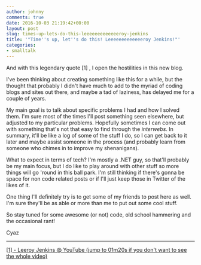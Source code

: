 ```yaml
---
author: johnny
comments: true
date: 2016-10-03 21:19:42+00:00
layout: post
slug: times-up-lets-do-this-leeeeeeeeeeeeeroy-jenkins
title: '"Time''s up, let''s do this! Leeeeeeeeeeeeeroy Jenkins!"'
categories:
- smalltalk
---
```


And with this legendary quote [1] , I open the hostilities in this new blog.

I've been thinking about creating something like this for a while, but the thought that probably I didn't have much to add to the myriad of coding blogs and sites out there, and maybe a tad of laziness, has delayed me for a couple of years.

My main goal is to talk about specific problems I had and how I solved them. I'm sure most of the times I'll post something seen elsewhere, but adjusted to my particular problems. Hopefully sometimes I can come out with something that's not that easy to find through the _interwebs_. In summary, it'll be like a log of some of the stuff I do, so I can get back to it later and maybe assist someone in the process (and probably learn from someone who chimes in to improve my shenanigans).

What to expect in terms of tech? I'm mostly a .NET guy, so that'll probably be my main focus, but I do like to play around with other stuff so more things will go 'round in this ball park. I'm still thinking if there's gonna be space for non code related posts or if I'll just keep those in Twitter of the likes of it.

One thing I'll definitely try is to get some of my friends to post here as well. I'm sure they'll be as able or more than me to put out some cool stuff.

So stay tuned for some awesome (or not) code, old school hammering and the occasional rant!

Cyaz



* * *



[[1] - Leeroy Jenkins @ YouTube (jump to 01m20s if you don't want to see the whole video)](https://www.youtube.com/watch?v=hooKVstzbz0)
